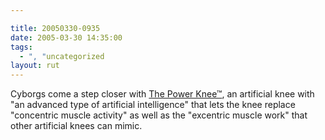 ```yaml
---

title: 20050330-0935
date: 2005-03-30 14:35:00
tags:
  - ", "uncategorized
layout: rut
---
```


<p> Cyborgs come a step closer with <a href="http://ossur.com/template110.asp?pageid=1894">The Power
Knee&#x2122;</a>, an artificial knee with "an advanced type of
artificial intelligence" that lets the knee replace "concentric
muscle activity" as well as the "excentric muscle work" that other
artificial knees can mimic.</p>

